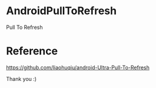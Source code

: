# AndroidPullToRefresh
Pull To Refresh

# Reference
https://github.com/liaohuqiu/android-Ultra-Pull-To-Refresh

Thank you :)
